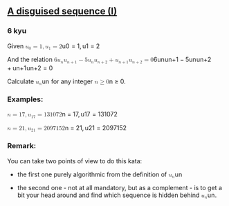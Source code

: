 <h2><a href=https://www.codewars.com/kata/563f0c54a22b9345bf000053/train/javascript target="_blank">A disguised sequence (I)</a></h2><h3>6 kyu</h3><p>Given <span class="katex"><span class="katex-mathml"><math xmlns="http://www.w3.org/1998/Math/MathML"><mrow><msub><mi>u</mi><mn>0</mn></msub><mo>=</mo><mn>1</mn><mo separator="true">,</mo><msub><mi>u</mi><mn>1</mn></msub><mo>=</mo><mn>2</mn></mrow>u_0 = 1, u_1 = 2</math></span><span aria-hidden="true" class="katex-html"><span class="base"><span style="height:0.5806em;vertical-align:-0.15em;" class="strut"></span><span class="mord"><span class="mord mathnormal">u</span><span class="msupsub"><span class="vlist-t vlist-t2"><span class="vlist-r"><span style="height:0.3011em;" class="vlist"><span style="top:-2.55em;margin-left:0em;margin-right:0.05em;"><span style="height:2.7em;" class="pstrut"></span><span class="sizing reset-size6 size3 mtight"><span class="mord mtight">0</span></span></span></span><span class="vlist-s">​</span></span><span class="vlist-r"><span style="height:0.15em;" class="vlist"><span></span></span></span></span></span></span><span style="margin-right:0.2778em;" class="mspace"></span><span class="mrel">=</span><span style="margin-right:0.2778em;" class="mspace"></span></span><span class="base"><span style="height:0.8389em;vertical-align:-0.1944em;" class="strut"></span><span class="mord">1</span><span class="mpunct">,</span><span style="margin-right:0.1667em;" class="mspace"></span><span class="mord"><span class="mord mathnormal">u</span><span class="msupsub"><span class="vlist-t vlist-t2"><span class="vlist-r"><span style="height:0.3011em;" class="vlist"><span style="top:-2.55em;margin-left:0em;margin-right:0.05em;"><span style="height:2.7em;" class="pstrut"></span><span class="sizing reset-size6 size3 mtight"><span class="mord mtight">1</span></span></span></span><span class="vlist-s">​</span></span><span class="vlist-r"><span style="height:0.15em;" class="vlist"><span></span></span></span></span></span></span><span style="margin-right:0.2778em;" class="mspace"></span><span class="mrel">=</span><span style="margin-right:0.2778em;" class="mspace"></span></span><span class="base"><span style="height:0.6444em;" class="strut"></span><span class="mord">2</span></span></span></span> </p><p>And the relation <span class="katex"><span class="katex-mathml"><math xmlns="http://www.w3.org/1998/Math/MathML"><mrow><mn>6</mn><msub><mi>u</mi><mi>n</mi></msub><msub><mi>u</mi><mrow><mi>n</mi><mo>+</mo><mn>1</mn></mrow></msub><mo>−</mo><mn>5</mn><msub><mi>u</mi><mi>n</mi></msub><msub><mi>u</mi><mrow><mi>n</mi><mo>+</mo><mn>2</mn></mrow></msub><mo>+</mo><msub><mi>u</mi><mrow><mi>n</mi><mo>+</mo><mn>1</mn></mrow></msub><msub><mi>u</mi><mrow><mi>n</mi><mo>+</mo><mn>2</mn></mrow></msub><mo>=</mo><mn>0</mn></mrow>6 u_n u_{n+1} - 5 u_n u_{n+2} + u_{n+1} u_{n+2} = 0</math></span><span aria-hidden="true" class="katex-html"><span class="base"><span style="height:0.8528em;vertical-align:-0.2083em;" class="strut"></span><span class="mord">6</span><span class="mord"><span class="mord mathnormal">u</span><span class="msupsub"><span class="vlist-t vlist-t2"><span class="vlist-r"><span style="height:0.1514em;" class="vlist"><span style="top:-2.55em;margin-left:0em;margin-right:0.05em;"><span style="height:2.7em;" class="pstrut"></span><span class="sizing reset-size6 size3 mtight"><span class="mord mathnormal mtight">n</span></span></span></span><span class="vlist-s">​</span></span><span class="vlist-r"><span style="height:0.15em;" class="vlist"><span></span></span></span></span></span></span><span class="mord"><span class="mord mathnormal">u</span><span class="msupsub"><span class="vlist-t vlist-t2"><span class="vlist-r"><span style="height:0.3011em;" class="vlist"><span style="top:-2.55em;margin-left:0em;margin-right:0.05em;"><span style="height:2.7em;" class="pstrut"></span><span class="sizing reset-size6 size3 mtight"><span class="mord mtight"><span class="mord mathnormal mtight">n</span><span class="mbin mtight">+</span><span class="mord mtight">1</span></span></span></span></span><span class="vlist-s">​</span></span><span class="vlist-r"><span style="height:0.2083em;" class="vlist"><span></span></span></span></span></span></span><span style="margin-right:0.2222em;" class="mspace"></span><span class="mbin">−</span><span style="margin-right:0.2222em;" class="mspace"></span></span><span class="base"><span style="height:0.8528em;vertical-align:-0.2083em;" class="strut"></span><span class="mord">5</span><span class="mord"><span class="mord mathnormal">u</span><span class="msupsub"><span class="vlist-t vlist-t2"><span class="vlist-r"><span style="height:0.1514em;" class="vlist"><span style="top:-2.55em;margin-left:0em;margin-right:0.05em;"><span style="height:2.7em;" class="pstrut"></span><span class="sizing reset-size6 size3 mtight"><span class="mord mathnormal mtight">n</span></span></span></span><span class="vlist-s">​</span></span><span class="vlist-r"><span style="height:0.15em;" class="vlist"><span></span></span></span></span></span></span><span class="mord"><span class="mord mathnormal">u</span><span class="msupsub"><span class="vlist-t vlist-t2"><span class="vlist-r"><span style="height:0.3011em;" class="vlist"><span style="top:-2.55em;margin-left:0em;margin-right:0.05em;"><span style="height:2.7em;" class="pstrut"></span><span class="sizing reset-size6 size3 mtight"><span class="mord mtight"><span class="mord mathnormal mtight">n</span><span class="mbin mtight">+</span><span class="mord mtight">2</span></span></span></span></span><span class="vlist-s">​</span></span><span class="vlist-r"><span style="height:0.2083em;" class="vlist"><span></span></span></span></span></span></span><span style="margin-right:0.2222em;" class="mspace"></span><span class="mbin">+</span><span style="margin-right:0.2222em;" class="mspace"></span></span><span class="base"><span style="height:0.6389em;vertical-align:-0.2083em;" class="strut"></span><span class="mord"><span class="mord mathnormal">u</span><span class="msupsub"><span class="vlist-t vlist-t2"><span class="vlist-r"><span style="height:0.3011em;" class="vlist"><span style="top:-2.55em;margin-left:0em;margin-right:0.05em;"><span style="height:2.7em;" class="pstrut"></span><span class="sizing reset-size6 size3 mtight"><span class="mord mtight"><span class="mord mathnormal mtight">n</span><span class="mbin mtight">+</span><span class="mord mtight">1</span></span></span></span></span><span class="vlist-s">​</span></span><span class="vlist-r"><span style="height:0.2083em;" class="vlist"><span></span></span></span></span></span></span><span class="mord"><span class="mord mathnormal">u</span><span class="msupsub"><span class="vlist-t vlist-t2"><span class="vlist-r"><span style="height:0.3011em;" class="vlist"><span style="top:-2.55em;margin-left:0em;margin-right:0.05em;"><span style="height:2.7em;" class="pstrut"></span><span class="sizing reset-size6 size3 mtight"><span class="mord mtight"><span class="mord mathnormal mtight">n</span><span class="mbin mtight">+</span><span class="mord mtight">2</span></span></span></span></span><span class="vlist-s">​</span></span><span class="vlist-r"><span style="height:0.2083em;" class="vlist"><span></span></span></span></span></span></span><span style="margin-right:0.2778em;" class="mspace"></span><span class="mrel">=</span><span style="margin-right:0.2778em;" class="mspace"></span></span><span class="base"><span style="height:0.6444em;" class="strut"></span><span class="mord">0</span></span></span></span></p><p>Calculate <span class="katex"><span class="katex-mathml"><math xmlns="http://www.w3.org/1998/Math/MathML"><mrow><msub><mi>u</mi><mi>n</mi></msub></mrow>u_n</math></span><span aria-hidden="true" class="katex-html"><span class="base"><span style="height:0.5806em;vertical-align:-0.15em;" class="strut"></span><span class="mord"><span class="mord mathnormal">u</span><span class="msupsub"><span class="vlist-t vlist-t2"><span class="vlist-r"><span style="height:0.1514em;" class="vlist"><span style="top:-2.55em;margin-left:0em;margin-right:0.05em;"><span style="height:2.7em;" class="pstrut"></span><span class="sizing reset-size6 size3 mtight"><span class="mord mathnormal mtight">n</span></span></span></span><span class="vlist-s">​</span></span><span class="vlist-r"><span style="height:0.15em;" class="vlist"><span></span></span></span></span></span></span></span></span></span> for any integer <span class="katex"><span class="katex-mathml"><math xmlns="http://www.w3.org/1998/Math/MathML"><mrow><mi>n</mi><mo>≥</mo><mn>0</mn></mrow>n \ge 0</math></span><span aria-hidden="true" class="katex-html"><span class="base"><span style="height:0.7719em;vertical-align:-0.136em;" class="strut"></span><span class="mord mathnormal">n</span><span style="margin-right:0.2778em;" class="mspace"></span><span class="mrel">≥</span><span style="margin-right:0.2778em;" class="mspace"></span></span><span class="base"><span style="height:0.6444em;" class="strut"></span><span class="mord">0</span></span></span></span>.</p><h3 id="examples">Examples:</h3><p><span class="katex"><span class="katex-mathml"><math xmlns="http://www.w3.org/1998/Math/MathML"><mrow><mi>n</mi><mo>=</mo><mn>17</mn><mo separator="true">,</mo><msub><mi>u</mi><mn>17</mn></msub><mo>=</mo><mn>131072</mn></mrow>n = 17, u_{17} = 131072</math></span><span aria-hidden="true" class="katex-html"><span class="base"><span style="height:0.4306em;" class="strut"></span><span class="mord mathnormal">n</span><span style="margin-right:0.2778em;" class="mspace"></span><span class="mrel">=</span><span style="margin-right:0.2778em;" class="mspace"></span></span><span class="base"><span style="height:0.8389em;vertical-align:-0.1944em;" class="strut"></span><span class="mord">17</span><span class="mpunct">,</span><span style="margin-right:0.1667em;" class="mspace"></span><span class="mord"><span class="mord mathnormal">u</span><span class="msupsub"><span class="vlist-t vlist-t2"><span class="vlist-r"><span style="height:0.3011em;" class="vlist"><span style="top:-2.55em;margin-left:0em;margin-right:0.05em;"><span style="height:2.7em;" class="pstrut"></span><span class="sizing reset-size6 size3 mtight"><span class="mord mtight"><span class="mord mtight">17</span></span></span></span></span><span class="vlist-s">​</span></span><span class="vlist-r"><span style="height:0.15em;" class="vlist"><span></span></span></span></span></span></span><span style="margin-right:0.2778em;" class="mspace"></span><span class="mrel">=</span><span style="margin-right:0.2778em;" class="mspace"></span></span><span class="base"><span style="height:0.6444em;" class="strut"></span><span class="mord">131072</span></span></span></span></p><p><span class="katex"><span class="katex-mathml"><math xmlns="http://www.w3.org/1998/Math/MathML"><mrow><mi>n</mi><mo>=</mo><mn>21</mn><mo separator="true">,</mo><msub><mi>u</mi><mn>21</mn></msub><mo>=</mo><mn>2097152</mn></mrow>n = 21, u_{21} = 2097152</math></span><span aria-hidden="true" class="katex-html"><span class="base"><span style="height:0.4306em;" class="strut"></span><span class="mord mathnormal">n</span><span style="margin-right:0.2778em;" class="mspace"></span><span class="mrel">=</span><span style="margin-right:0.2778em;" class="mspace"></span></span><span class="base"><span style="height:0.8389em;vertical-align:-0.1944em;" class="strut"></span><span class="mord">21</span><span class="mpunct">,</span><span style="margin-right:0.1667em;" class="mspace"></span><span class="mord"><span class="mord mathnormal">u</span><span class="msupsub"><span class="vlist-t vlist-t2"><span class="vlist-r"><span style="height:0.3011em;" class="vlist"><span style="top:-2.55em;margin-left:0em;margin-right:0.05em;"><span style="height:2.7em;" class="pstrut"></span><span class="sizing reset-size6 size3 mtight"><span class="mord mtight"><span class="mord mtight">21</span></span></span></span></span><span class="vlist-s">​</span></span><span class="vlist-r"><span style="height:0.15em;" class="vlist"><span></span></span></span></span></span></span><span style="margin-right:0.2778em;" class="mspace"></span><span class="mrel">=</span><span style="margin-right:0.2778em;" class="mspace"></span></span><span class="base"><span style="height:0.6444em;" class="strut"></span><span class="mord">2097152</span></span></span></span></p><h3 id="remark">Remark:</h3><p>You can take two points of view to do this kata: </p><ul><li><p>the first one purely algorithmic from the definition of <span class="katex"><span class="katex-mathml"><math xmlns="http://www.w3.org/1998/Math/MathML"><mrow><msub><mi>u</mi><mi>n</mi></msub></mrow>u_n</math></span><span aria-hidden="true" class="katex-html"><span class="base"><span style="height:0.5806em;vertical-align:-0.15em;" class="strut"></span><span class="mord"><span class="mord mathnormal">u</span><span class="msupsub"><span class="vlist-t vlist-t2"><span class="vlist-r"><span style="height:0.1514em;" class="vlist"><span style="top:-2.55em;margin-left:0em;margin-right:0.05em;"><span style="height:2.7em;" class="pstrut"></span><span class="sizing reset-size6 size3 mtight"><span class="mord mathnormal mtight">n</span></span></span></span><span class="vlist-s">​</span></span><span class="vlist-r"><span style="height:0.15em;" class="vlist"><span></span></span></span></span></span></span></span></span></span></p></li><li><p>the second one - not at all mandatory, but as a complement - is to get a bit your head around and find which sequence is hidden behind <span class="katex"><span class="katex-mathml"><math xmlns="http://www.w3.org/1998/Math/MathML"><mrow><msub><mi>u</mi><mi>n</mi></msub></mrow>u_n</math></span><span aria-hidden="true" class="katex-html"><span class="base"><span style="height:0.5806em;vertical-align:-0.15em;" class="strut"></span><span class="mord"><span class="mord mathnormal">u</span><span class="msupsub"><span class="vlist-t vlist-t2"><span class="vlist-r"><span style="height:0.1514em;" class="vlist"><span style="top:-2.55em;margin-left:0em;margin-right:0.05em;"><span style="height:2.7em;" class="pstrut"></span><span class="sizing reset-size6 size3 mtight"><span class="mord mathnormal mtight">n</span></span></span></span><span class="vlist-s">​</span></span><span class="vlist-r"><span style="height:0.15em;" class="vlist"><span></span></span></span></span></span></span></span></span></span>.</p></li></ul>